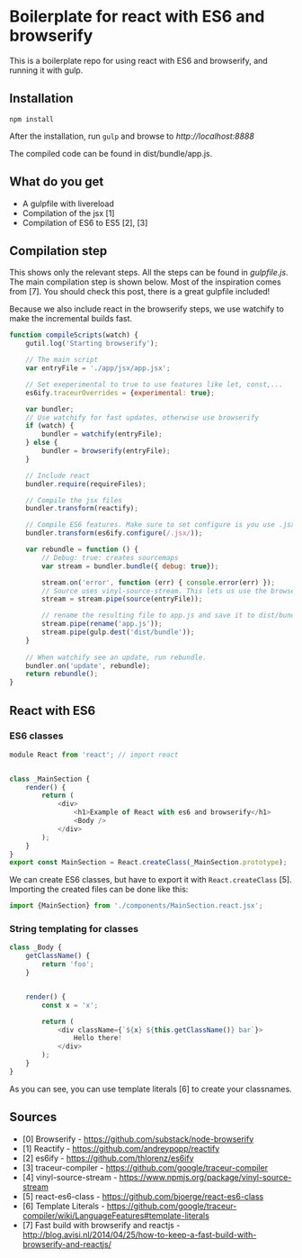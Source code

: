 # Boilerplate for react with ES6 and browserify

This is a boilerplate repo for using react with ES6 and browserify, and running it with gulp.

## Installation


```
npm install
```

After the installation, run `gulp` and browse to _http://localhost:8888_

The compiled code can be found in dist/bundle/app.js.

## What do you get

* A gulpfile with livereload
* Compilation of the jsx [1]
* Compilation of ES6 to ES5 [2], [3]

## Compilation step

This shows only the relevant steps. All the steps can be found in _gulpfile.js_. The main compilation step is shown below. Most of the inspiration comes from [7]. You should check this post, there is a great gulpfile included!

Because we also include react in the browserify steps, we use watchify to make the incremental builds fast.


```js
function compileScripts(watch) {
    gutil.log('Starting browserify');

    // The main script
    var entryFile = './app/jsx/app.jsx';

    // Set exeperimental to true to use features like let, const,...
    es6ify.traceurOverrides = {experimental: true};

    var bundler;
    // Use watchify for fast updates, otherwise use browserify
    if (watch) {
        bundler = watchify(entryFile);
    } else {
        bundler = browserify(entryFile);
    }

    // Include react
    bundler.require(requireFiles);

    // Compile the jsx files
    bundler.transform(reactify);

    // Compile ES6 features. Make sure to set configure is you use .jsx files
    bundler.transform(es6ify.configure(/.jsx/));

    var rebundle = function () {
        // Debug: true: creates sourcemaps
        var stream = bundler.bundle({ debug: true});

        stream.on('error', function (err) { console.error(err) });
        // Source uses vinyl-source-stream. This lets us use the browserify api directly instead of using the gulp-browserify plugin [4].
        stream = stream.pipe(source(entryFile));

        // rename the resulting file to app.js and save it to dist/bundle
        stream.pipe(rename('app.js'));
        stream.pipe(gulp.dest('dist/bundle'));
    }
    
    // When watchify see an update, run rebundle.
    bundler.on('update', rebundle);
    return rebundle();
}

```

## React with ES6

### ES6 classes

```js
module React from 'react'; // import react


class _MainSection {
    render() {
        return (
            <div>
                <h1>Example of React with es6 and browserify</h1>
                <Body />
            </div>
        );
    }
}
export const MainSection = React.createClass(_MainSection.prototype);
```

We can create ES6 classes, but have to export it with `React.createClass` [5]. Importing the created files can be done like this:

```js
import {MainSection} from './components/MainSection.react.jsx';
```

### String templating for classes

```js
class _Body {
    getClassName() {
        return 'foo';
    }


    render() {
        const x = 'x';

        return (
            <div className={`${x} ${this.getClassName()} bar`}>
                Hello there!
            </div>
        );
    }
}
```

As you can see, you can use template literals [6] to create your classnames.


## Sources

* [0] Browserify - https://github.com/substack/node-browserify
* [1] Reactify - https://github.com/andreypopp/reactify
* [2] es6ify - https://github.com/thlorenz/es6ify
* [3] traceur-compiler - https://github.com/google/traceur-compiler
* [4] vinyl-source-stream - https://www.npmjs.org/package/vinyl-source-stream
* [5] react-es6-class - https://github.com/bjoerge/react-es6-class
* [6] Template Literals - https://github.com/google/traceur-compiler/wiki/LanguageFeatures#template-literals
* [7] Fast build with browserify and reactjs - http://blog.avisi.nl/2014/04/25/how-to-keep-a-fast-build-with-browserify-and-reactjs/